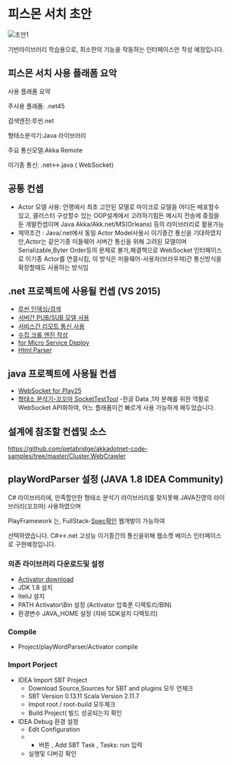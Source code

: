 # 피스몬 서치 초안

![초안1](http://psmon.x-y.net/doc/img/basiccomponent.PNG)

기반라이브러리 학습용으로, 최소한의 기능을 작동하는 인터페이스만 작성 예정입니다.


## 피스몬 서치 사용 플래폼 요악

사용 플래폼 요약

주사용 플래폼: .net45

검색엔진:루씬.net

형태소분석기:Java 라이브러리

주요 통신모델:Akka Remote

이기종 통신: .net<->.java ( WebSocket)

## 공통 컨셉
* Actor 모델 사용: 언랭에서 최초 고안된 모델로 마이크로 모델을 어디든 배포할수 있고, 클러스터 구성할수 있는 OOP설계에서 고려하기힘든  메시지 전송에 중점을 둔 개발컨셉이며 Java Akka/Akk.net/MS(Orleans) 등의 라이브러리로 활용가능
* 제약조건 : Java/.net에서 동일 Actor Model사용시 이기종간 통신을 기대하였지만,Actor는 같은기종 미들웨어 서버간 통신을 위해 고려된 모델이며 Serializable,Byter Order등의 문제로 불가,해결책으로 WebSocket 인터페이스로 이기종 Actor를 연결시킴, 이 방식은 미들웨어-사용자(브라우져)간 통신방식을 확장할때도 사용하는 방식임


## .net 프로젝트에 사용될 컨셉 (VS 2015)

* [루씬 인덱싱/검색](https://github.com/psmon/psmonSearch/blob/master/psmonSearch/TestLib.cs)
* [서버간 PUB/SUB 모델 사용](https://github.com/psmon/TopicEventBus)
* [서비스간 리모트 통신 사용](https://github.com/psmon/AkkaNetTest)
* [수집 크롤 엔진 작성]( https://github.com/psmon/psmonSearch/tree/master/common/Commands )
* [for Micro Service Deploy](https://topshelf.readthedocs.io/en/latest/index.html)
* [Html Parser](https://htmlagilitypack.codeplex.com/)

## java 프로젝트에 사용될 컨셉

* [WebSocket for Play25](https://github.com/psmon/psmonSearch/commit/8a885c1de1820192cb56c32cc34b41e18f03eefc#diff-911a0f2c3e264e6dd7b2e110349983d5)
* [형태소 분석기-꼬꼬마 SocketTestTool](http://socktest.webnori.com/wstest)
  -한글 Data ,1차 분해를 위한 역활로 WebSocket API화하여, 어느 플래폼이건 빠르게 사용 가능하게 해두었습니다. 

## 설계에 참조할 컨셉및 소스

https://github.com/petabridge/akkadotnet-code-samples/tree/master/Cluster.WebCrawler



## playWordParser 설정 (JAVA 1.8 IDEA Community)

C# 라이브러리에, 만족할만한 형태소 분석기 라이브러리를 찾지못해 JAVA진영의 라이브러리(꼬꼬마) 사용하였으며

PlayFramework 는, FullStack-[Spec확인](https://www.playframework.com/documentation/2.5.x/Tutorials) 웹개발이 가능하여

선택하였습니다.  C#<->.net 고성능 이기종간의 통신을위해 웹소켓 베이스 인터페이스로 구현예정입니다. 


### 의존 라이브러리 다운로드및 설정

* [Activator download](https://downloads.typesafe.com/typesafe-activator/1.3.12/typesafe-activator-1.3.12.zip)
* JDK 1.8 설치
* IteliJ 설치
* PATH Activator\Bin  설정 (Activator 압축푼 디렉토리/BIN)
* 환경변수 JAVA_HOME 설정 (자바 SDK설치 디렉토리) 

### Compile
* Project/playWordParser/Activator compile

### Import Porject
* IDEA Import SBT Project
  - Download Source,Sources for SBT and plugins 모두 언체크
  - SBT Version 0.13.11  Scala Version 2.11.7
  - Impot root / root-build 모두체크
  - Build Project( 빌드 성공되는지 확인
* IDEA Debug 환경 설정
   - Edit Configuration
   - + 버튼 , Add SBT Task , Tasks: run 입력
   - 실행및 디버깅 확인





